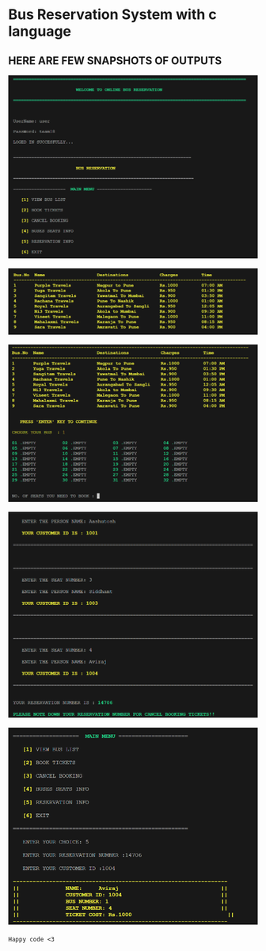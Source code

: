 # Bus Reservation System with c language

## HERE ARE FEW SNAPSHOTS OF OUTPUTS

![LOGIN](images/login.png)
<br/>
<br/>
![BUSLISTS](images/buslists.png)
<br/>
<br/>
![BUS BOOKING](images/busbook1.png)
<br/>
<br/>
![BUS BOOKING](images/busbook2.png)
<br/>
<br/>
![image info](images/custID.png)
<br/>
<br/>
`Happy code <3`

